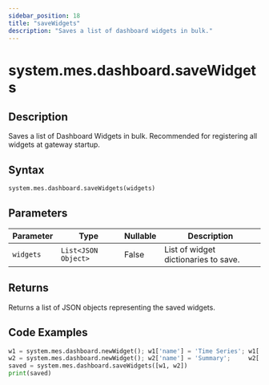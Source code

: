 ```yaml
---
sidebar_position: 18
title: "saveWidgets"
description: "Saves a list of dashboard widgets in bulk."
---
```


# system.mes.dashboard.saveWidgets

## Description

Saves a list of Dashboard Widgets in bulk. Recommended for registering all widgets at gateway startup.

## Syntax

```python
system.mes.dashboard.saveWidgets(widgets)
```

## Parameters

| Parameter | Type                | Nullable | Description                          |
|-----------|---------------------|----------|--------------------------------------|
| `widgets` | `List<JSON Object>` | False    | List of widget dictionaries to save. |

## Returns

Returns a list of JSON objects representing the saved widgets.

## Code Examples

```python
w1 = system.mes.dashboard.newWidget(); w1['name'] = 'Time Series'; w1['viewPath'] = 'Mes/Widgets/TimeSeries'
w2 = system.mes.dashboard.newWidget(); w2['name'] = 'Summary';     w2['viewPath'] = 'Mes/Widgets/Summary'
saved = system.mes.dashboard.saveWidgets([w1, w2])
print(saved)
```
